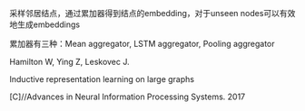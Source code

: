 采样邻居结点，通过累加器得到结点的embedding，对于unseen nodes可以有效地生成embeddings

累加器有三种：Mean aggregator, LSTM aggregator, Pooling aggregator



Hamilton W, Ying Z, Leskovec J. 

Inductive representation learning on large graphs

[C]//Advances in Neural Information Processing Systems. 2017
